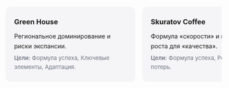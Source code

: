 <div class="brands-container">
  <div class="brand-card">
    <h3>Green House</h3>
    <p class="description-main">Региональное доминирование и риски экспансии.</p>
    <p class="description-goals"><strong>Цели:</strong> Формула успеха, Ключевые элементы, Адаптация.</p>
  </div>
  <div class="brand-card">
    <h3>Skuratov Coffee</h3>
    <p class="description-main">Формула «скорости» и пределы роста для «качества».</p>
    <p class="description-goals"><strong>Цели:</strong> Формула успеха, Рост без потерь.</p>
  </div>
  <div class="brand-card">
    <h3>Surf Coffee</h3>
    <p class="description-main">Формула «атмосферы» и возможность её масштабирования.</p>
    <p class="description-goals"><strong>Цель:</strong> Ядро бренда, Рост без потерь.</p>
  </div>
  <div class="brand-card">
    <h3>Корж</h3>
    <p class="description-main">Масштабировать уют, не потеряв магию бренда.</p>
    <p class="description-goals"><strong>Цель:</strong> Масштабировать «уют», Создать культ бренда, Доминировать по цене.</p>
  </div>
</div>

<style>
/* Контейнер для горизонтальной прокрутки */
.brands-container {
  display: flex !important;
  overflow-x: auto !important;
  gap: 16px !important;
  padding: 4px 0 16px 4px !important;
  margin: 32px 0 !important;
  /* Стилизация скроллбара */
  &::-webkit-scrollbar {
    height: 6px;
  }
  &::-webkit-scrollbar-thumb {
    background-color: var(--vp-c-divider);
    border-radius: 3px;
  }
}

/* --- СТИЛИ КАРТОЧКИ --- */
.brand-card {
  flex: 0 0 260px; /* Фиксированная ширина карточки */
  background-color: #f5f5f7 !important; /* Светло-серый фон, одинаковый для обеих тем */
  border-radius: 12px !important;
  padding: 24px 20px !important;
  border: none !important; /* Убираем обводку */
}

/* В тёмной теме фон карточки можно сделать чуть темнее для лучшей интеграции */
:root.dark .brand-card {
    background-color: #eaeaef !important;
}

/* --- СТИЛИ ЗАГОЛОВКА --- */
.brand-card h3 {
  color: #1a1a1a !important; /* Чёрный цвет */
  font-size: 16px !important;
  line-height: 1.4 !important;
  margin-top: 0 !important;
  margin-bottom: 12px !important;
  font-weight: 700 !important;
}

/* --- СТИЛИ ТЕКСТА --- */
/* Первая строка описания - чёрная */
.description-main {
  color: #1a1a1a !important; /* Чёрный цвет */
  font-size: 14px !important;
  line-height: 1.6 !important;
  margin: 0 0 6px 0 !important; /* Отступ ~ в полстроки */
}

/* Текст с целями - серый */
.description-goals {
  color: #6b7280 !important; /* Серый цвет для второстепенного текста */
  font-size: 13px !important;
  line-height: 1.6 !important;
  margin: 0 !important;
}

/* Стиль для слова "Цели" */
.description-goals strong {
  font-weight: 600; /* Немного выделить жирностью */
  color: inherit !important; /* Наследовать серый цвет родителя */
}
</style>
